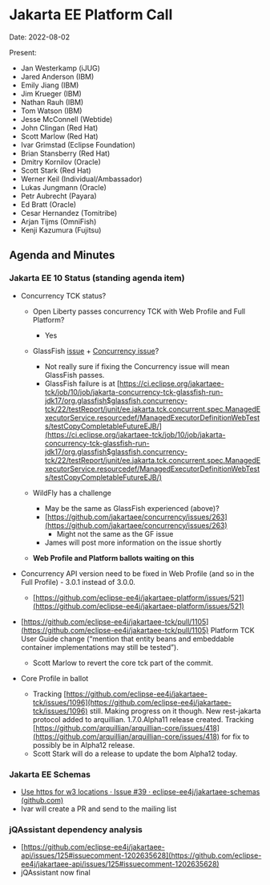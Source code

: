 # Jakarta EE Platform Call

Date: 2022-08-02

Present:

* Jan Westerkamp (iJUG)
* Jared Anderson (IBM)
* Emily Jiang (IBM)
* Jim Krueger (IBM)
* Nathan Rauh (IBM)
* Tom Watson (IBM)
* Jesse McConnell (Webtide)
* John Clingan (Red Hat)
* Scott Marlow (Red Hat)
* Ivar Grimstad (Eclipse Foundation)
* Brian Stansberry (Red Hat)
* Dmitry Kornilov (Oracle)
* Scott Stark (Red Hat)
* Werner Keil (Individual/Ambassador)
* Lukas Jungmann (Oracle)
* Petr Aubrecht (Payara)
* Ed Bratt (Oracle)
* Cesar Hernandez (Tomitribe)
* Arjan Tijms (OmniFish)
* Kenji Kazumura (Fujitsu)

## Agenda and Minutes

### Jakarta EE 10 Status (standing agenda item)

* Concurrency TCK status?
    * Open Liberty passes concurrency TCK with Web Profile and Full Platform?
        * Yes
    * GlassFish [issue](https://github.com/eclipse-ee4j/glassfish/issues/24059) + [Concurrency issue](https://github.com/jakartaee/concurrency/issues/263)?
        * Not really sure if fixing the Concurrency issue will mean GlassFish passes.
        * GlassFish failure is at [https://ci.eclipse.org/jakartaee-tck/job/10/job/jakarta-concurrency-tck-glassfish-run-jdk17/org.glassfish$glassfish.concurrency-tck/22/testReport/junit/ee.jakarta.tck.concurrent.spec.ManagedExecutorService.resourcedef/ManagedExecutorDefinitionWebTests/testCopyCompletableFutureEJB/](https://ci.eclipse.org/jakartaee-tck/job/10/job/jakarta-concurrency-tck-glassfish-run-jdk17/org.glassfish$glassfish.concurrency-tck/22/testReport/junit/ee.jakarta.tck.concurrent.spec.ManagedExecutorService.resourcedef/ManagedExecutorDefinitionWebTests/testCopyCompletableFutureEJB/)
    * WildFly has a challenge
        * May be the same as GlassFish experienced (above)?
        * [https://github.com/jakartaee/concurrency/issues/263](https://github.com/jakartaee/concurrency/issues/263)
            * Might not the same as the GF issue
        * James will post more information on the issue shortly 

    * **Web Profile and Platform ballots waiting on this** 

* Concurrency API version need to be fixed in Web Profile (and so in the Full Profile) - 3.0.1 instead of 3.0.0.
    * [https://github.com/eclipse-ee4j/jakartaee-platform/issues/521](https://github.com/eclipse-ee4j/jakartaee-platform/issues/521) 

* [https://github.com/eclipse-ee4j/jakartaee-tck/pull/1105](https://github.com/eclipse-ee4j/jakartaee-tck/pull/1105) Platform TCK User Guide change (“mention that entity beans and embeddable container implementations may still be tested”).
    * Scott Marlow to revert the core tck part of the commit. 

* Core Profile in ballot
    * Tracking [https://github.com/eclipse-ee4j/jakartaee-tck/issues/1096](https://github.com/eclipse-ee4j/jakartaee-tck/issues/1096) still.  Making progress on it though.  New rest-jakarta protocol added to arquillian.  1.7.0.Alpha11 release created.  Tracking [https://github.com/arquillian/arquillian-core/issues/418](https://github.com/arquillian/arquillian-core/issues/418) for fix to possibly be in Alpha12 release.
    * Scott Stark will do a release to update the bom Alpha12 today. 

### Jakarta EE Schemas

* [Use https for w3 locations · Issue #39 · eclipse-ee4j/jakartaee-schemas (github.com)](https://github.com/eclipse-ee4j/jakartaee-schemas/issues/39) 
* Ivar will create a PR and send to the mailing list  

### jQAssistant dependency analysis

* [https://github.com/eclipse-ee4j/jakartaee-api/issues/125#issuecomment-1202635628](https://github.com/eclipse-ee4j/jakartaee-api/issues/125#issuecomment-1202635628) 
* jQAssistant now final
